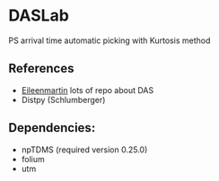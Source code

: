 # DASLab

PS arrival time automatic picking with Kurtosis method

## References

* [Eileenmartin](https://github.com/eileenrmartin) lots of repo about DAS
* Distpy (Schlumberger)

## Dependencies:
* npTDMS (required version 0.25.0)
* folium
* utm
